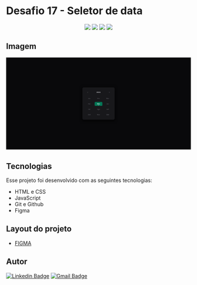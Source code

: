 # Desafio 17 - Seletor de data

<p align="center">
  <img src="https://img.shields.io/github/last-commit/jfmacedo91/boracodar/main?color=%23047857" />
  <img src="https://img.shields.io/github/languages/count/jfmacedo91/boracodar?color=%23047857" />
  <img src="https://img.shields.io/github/languages/top/jfmacedo91/boracodar?color=%23047857" />
  <img src="https://img.shields.io/github/languages/code-size/jfmacedo91/boracodar?color=%23047857" />
</p>

## Imagem

![image](./.github/screenshot.png)

## Tecnologias

Esse projeto foi desenvolvido com as seguintes tecnologias:

- HTML e CSS
- JavaScript
- Git e Github
- Figma

## Layout do projeto

 - [FIGMA](https://www.figma.com/community/file/1233047894822880766)

## Autor

[![Linkedin Badge](https://img.shields.io/badge/-Jean%20Fernandes%20de%20Macedo-0077B5?&logo=Linkedin&link=https://www.linkedin.com/in/jean-fernandes-de-macedo-b843a3194/)](https://www.linkedin.com/in/jfmacedo91/)
[![Gmail Badge](https://img.shields.io/badge/-jfmacedo91@gmail.com-c14438?&logo=Gmail&logoColor=white&link=mailto:jfmacedo91@gmail.com)](mailto:jfmacedo91@gmail.com)
